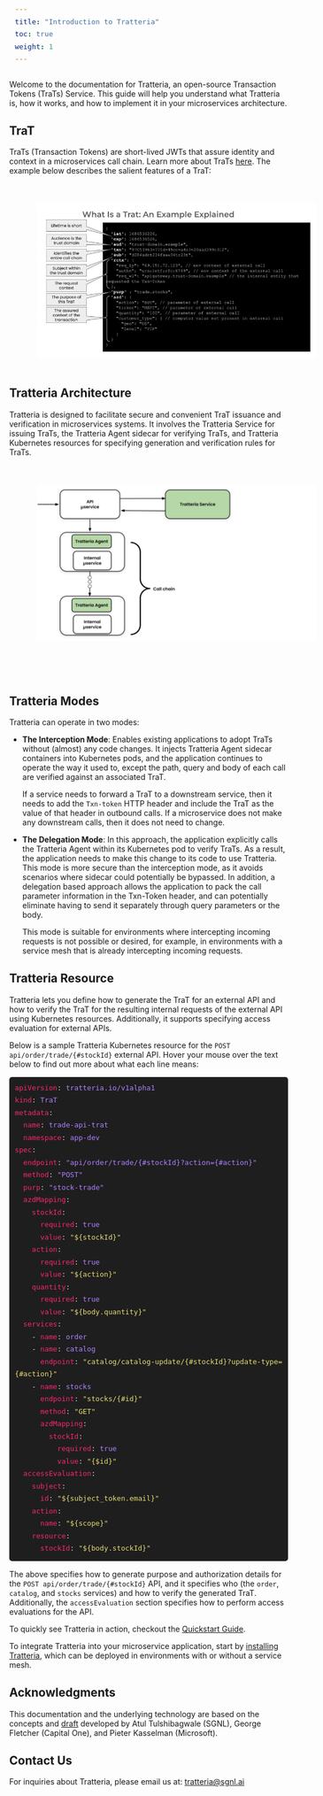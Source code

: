 ```yaml
---
title: "Introduction to Tratteria"
toc: true
weight: 1
---
```


<style>
.doc-image {
    display: block;
    margin: 50px;
    padding: 0;
}
</style>

Welcome to the documentation for Tratteria, an open-source Transaction Tokens (TraTs) Service. This guide will help you understand what Tratteria is, how it works, and how to implement it in your microservices architecture.

## TraT

TraTs (Transaction Tokens) are short-lived JWTs that assure identity and context in a microservices call chain. Learn more about TraTs [here](/docs/transaction-token). The example below describes the salient features of a TraT:

<img src="/img/docs/introduction/what_is_a_trat.jpg" alt="What Is a TraT" class="doc-image">

## Tratteria Architecture

Tratteria is designed to facilitate secure and convenient TraT issuance and verification in microservices systems. It involves the Tratteria Service for issuing TraTs, the Tratteria Agent sidecar for verifying TraTs, and Tratteria Kubernetes resources for specifying generation and verification rules for TraTs.

<img src="/img/docs/introduction/tratteria_workflow.svg" alt="Tratteria Workflow" class="doc-image">

<br>

## Tratteria Modes

Tratteria can operate in two modes:

* **The Interception Mode**: Enables existing applications to adopt TraTs without (almost) any code changes. It injects Tratteria Agent sidecar containers into Kubernetes pods, and the application continues to operate the way it used to, except the path, query and body of each call are verified against an associated TraT.

  If a service needs to forward a TraT to a downstream service, then it needs to add the `Txn-token` HTTP header and include the TraT as the value of that header in outbound calls. If a microservice does not make any downstream calls, then it does not need to change.

* **The Delegation Mode**: In this approach, the application explicitly calls the Tratteria Agent within its Kubernetes pod to verify TraTs. As a result, the application needs to make this change to its code to use Tratteria. This mode is more secure than the interception mode, as it avoids scenarios where sidecar could potentially be bypassed. In addition, a delegation based approach allows the application to pack the call parameter information in the Txn-Token header, and can potentially eliminate having to send it separately through query parameters or the body.

  This mode is suitable for environments where intercepting incoming requests is not possible or desired, for example, in environments with a service mesh that is already intercepting incoming requests.

## Tratteria Resource

Tratteria lets you define how to generate the TraT for an external API and how to verify the TraT for the resulting internal requests of the external API using Kubernetes resources. Additionally, it supports specifying access evaluation for external APIs.

Below is a sample Tratteria Kubernetes resource for the `POST api/order/trade/{#stockId}` external API. Hover your mouse over the text below to find out more about what each line means:

<!DOCTYPE html>
<html lang="en">
<head>
<meta charset="UTF-8">
<meta name="viewport" content="width=device-width, initial-scale=1.0">
<style>
.tooltip {
    position: relative;
    display: inline;
    cursor: help;
}
.tooltip .tooltiptext {
    visibility: hidden;
    min-width: 400px;
    max-width: 600px;
    background-color: #555;
    color: #fff;
    text-align: center;
    border-radius: 6px;
    padding: 5px 10px;
    position: absolute;
    z-index: 100;
    left: 0;
    top: 0px;
    transform: translateY(-100%);
    opacity: 0;
    transition: opacity 0.5s, visibility 0.5s;
    white-space: normal;
    word-wrap: break-word;
}
pre {
    background-color: #1e1e1e;
    border: none;
    color: #d4d4d4;
    font-family: 'Courier New', monospace;
    font-size: 15px;
    line-height: 1.5;
    overflow: auto;
    padding: 10px;
    border-radius: 5px;
    width: auto;
    display: block; 
}
.yaml-key {
    color: #f92672;
}
.yaml-value {
    color: #ae81ff;
}
.yaml-string {
    color: #e6db74;
}
</style>
</head>
<body>
<pre>
<code class="yaml"><span class="yaml-key">apiVersion</span>: <span class="yaml-value">tratteria.io/v1alpha1</span>
<span class="yaml-key">kind</span>: <span class="yaml-value">TraT</span>
<span class="yaml-key">metadata</span>:
  <span class="tooltip"><span class="yaml-key">name</span>: <span class="yaml-value">trade-api-trat</span><span class="tooltiptext">The name of the TraT used for this external API. This uniquely identifies the TraT type within the Tratteria system.</span></span>
  <span class="yaml-key">namespace</span>: <span class="yaml-value">app-dev</span>
<span class="yaml-key">spec</span>:
  <span class="tooltip"><span class="yaml-key">endpoint</span>: <span class="yaml-value">"api/order/trade/{#stockId}?action={#action}"</span><span class="tooltiptext">The default URL path, which, together with the method field below, results in this type of TraT being generated or validated. The URL may used by external API services or internal microservices.</span></span>
  <span class="tooltip"><span class="yaml-key">method</span>: <span class="yaml-value">"POST"</span><span class="tooltiptext">The HTTP method for which this TraT resource is defined (see `endpoint` above).</span></span>
  <span class="tooltip"><span class="yaml-key">purp</span>: <span class="yaml-value">"stock-trade"</span><span class="tooltiptext">The purpose of the TraT, which is included in the `purp` field of TraTs of this type.</span></span>
  <span class="tooltip"><span class="yaml-key">azdMapping</span>:
    <span class="yaml-key">stockId</span>:
      <span class="yaml-key">required</span>: <span class="yaml-value">true</span>
      <span class="yaml-key">value</span>: <span class="yaml-string">"${stockId}"</span>
    <span class="yaml-key">action</span>:
      <span class="yaml-key">required</span>: <span class="yaml-value">true</span>
      <span class="yaml-key">value</span>: <span class="yaml-string">"${action}"</span>
    <span class="yaml-key">quantity</span>:
      <span class="yaml-key">required</span>: <span class="yaml-value">true</span>
      <span class="yaml-key">value</span>: <span class="yaml-string">"${body.quantity}"</span><span class="tooltiptext">The immutable context preserved in this TraT and how to construct and verify it.</span></span>
  <span class="tooltip"><span class="yaml-key">services</span>:
    - <span class="yaml-key">name</span>: <span class="yaml-value">order</span>
    - <span class="yaml-key">name</span>: <span class="yaml-value">catalog</span>
      <span class="tooltip"><span class="yaml-key">endpoint</span>: <span class="yaml-string">"catalog/catalog-update/{#stockId}?update-type={#action}"</span><span class="tooltiptext">The catalog service overrides just the endpoint.</span></span>
    - <span class="yaml-key">name</span>: <span class="yaml-value">stocks</span>
      <span class="tooltip"><span class="yaml-key">endpoint</span>: <span class="yaml-string">"stocks/{#id}"</span><span class="tooltiptext">The stocks service overrides the endpoint, method and how it receives information that needs to be verified against the TraT content.</span></span>
      <span class="tooltip"><span class="yaml-key">method</span>: <span class="yaml-string">"GET"</span><span class="tooltiptext">As noted above, the stocks service overrides defaults for the HTTP method.</span></span>
      <span class="tooltip"><span class="yaml-key">azdMapping</span>:
        <span class="yaml-key">stockId</span>:
          <span class="yaml-key">required</span>: <span class="yaml-value">true</span><span class="tooltiptext">As noted above, the stocks service overrides defaults for TraT verification</span></span>
          <span class="yaml-key">value</span>: <span class="yaml-string">"{$id}"</span><span class="tooltiptext">The list of microservice APIs that are invoked while processing this external API. They may use defaults specified above or override them.</span></span>
  <span class="tooltip"><span class="yaml-key">accessEvaluation</span>:
    <span class="yaml-key">subject</span>:
      <span class="yaml-key">id</span>: <span class="yaml-string">"${subject_token.email}"</span>
    <span class="yaml-key">action</span>:
      <span class="yaml-key">name</span>: <span class="yaml-string">"${scope}"</span>
    <span class="yaml-key">resource</span>:
      <span class="yaml-key">stockId</span>: <span class="yaml-string">"${body.stockId}"</span><span class="tooltiptext">Tratteria can call out to an AuthZEN API to evaluate whether execution should proceed. This specifies how to construct the request for access evaluation.</span></span></code>
</pre>

<script>
document.addEventListener('DOMContentLoaded', function() {
    const tooltips = document.querySelectorAll('.tooltip');
    
    function hideAllTooltips() {
        document.querySelectorAll('.tooltip .tooltiptext').forEach(tt => {
            tt.style.visibility = 'hidden';
            tt.style.opacity = '0';
        });
    }

    tooltips.forEach(tooltip => {
        tooltip.addEventListener('mouseover', function(e) {
            e.stopPropagation();

            hideAllTooltips();

            const tooltipText = Array.from(this.children).find(child => child.classList.contains('tooltiptext'));
            if (tooltipText) {
                tooltipText.style.visibility = 'visible';
                tooltipText.style.opacity = '1';
            }
        });

        tooltip.addEventListener('mouseout', function() {
            const tooltipText = Array.from(this.children).find(child => child.classList.contains('tooltiptext'));
            if (tooltipText) {
                tooltipText.style.visibility = 'hidden';
                tooltipText.style.opacity = '0';
            }
        });
    });
});

</script>
</body>
</html>

The above specifies how to generate purpose and authorization details for the `POST api/order/trade/{#stockId}` API, and it specifies who (the `order`, `catalog`, and `stocks` services) and how to verify the generated TraT. Additionally, the `accessEvaluation` section specifies how to perform access evaluations for the API.

To quickly see Tratteria in action, checkout the [Quickstart Guide](/docs/quickstart).

To integrate Tratteria into your microservice application, start by [installing Tratteria](/docs/installation), which can be deployed in environments with or without a service mesh.

## Acknowledgments

This documentation and the underlying technology are based on the concepts and [draft](https://datatracker.ietf.org/doc/draft-ietf-oauth-transaction-tokens/) developed by Atul Tulshibagwale (SGNL), George Fletcher (Capital One), and Pieter Kasselman (Microsoft).

## Contact Us

For inquiries about Tratteria, please email us at: [tratteria@sgnl.ai](mailto:tratteria@sgnl.ai)
